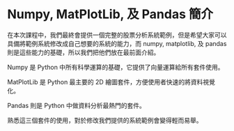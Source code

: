# Numpy, MatPlotLib, 及 Pandas 簡介

在本次課程中，我們最終會提供一個完整的股票分析系統範例，但是希望大家可以具備將範例系統修改成自己想要的系統的能力，而 numpy, matplotlib, 及 pandas 則是這些能力的基礎，所以我們把他們放在最前面介紹。

Numpy 是 Python 中所有科學運算的基礎，它提供了向量運算給所有套件使用。

MatPlotLib 是 Python 最主要的 2D 繪圖套件，方便使用者快速的將資料視覺化。

Pandas 則是 Python 中做資料分析最熱門的套件。

熟悉這三個套件的使用，對於修改我們提供的系統範例會變得輕而易舉。

